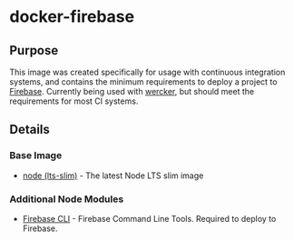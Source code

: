 # docker-firebase

## Purpose

This image was created specifically for usage with continuous integration
systems, and contains the minimum requirements to deploy a project to
[Firebase](https://firebase.google.com/). Currently being used with
[wercker](https://app.wercker.com), but should meet the requirements for most CI
systems.

## Details

### Base Image

- [node (lts-slim)](https://hub.docker.com/r/library/node/) - The latest Node
  LTS slim image

### Additional Node Modules

- [Firebase CLI](https://github.com/firebase/firebase-tools) - Firebase Command
  Line Tools. Required to deploy to Firebase.
